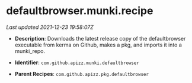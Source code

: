 # defaultbrowser.munki.recipe

_Last updated 2021-12-23 19:58:07Z_

- **Description**: Downloads the latest release copy of the defaultbrowser executable from kerma on Github, makes a pkg, and imports it into a munki_repo.

- **Identifier**: `com.github.apizz.munki.defaultbrowser`

- **Parent Recipes**: `com.github.apizz.pkg.defaultbrowser`